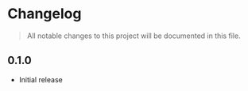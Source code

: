 # Changelog

> All notable changes to this project will be documented in this file.

## 0.1.0

- Initial release
